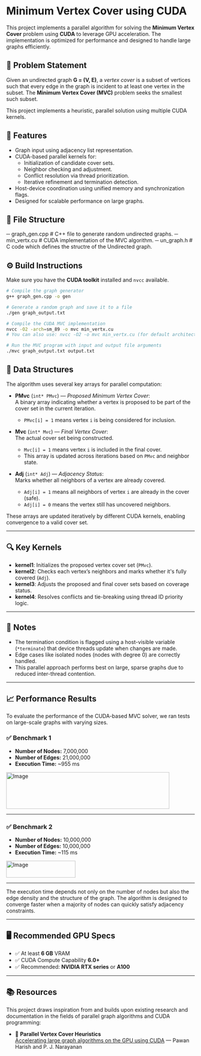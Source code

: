 # Minimum Vertex Cover using CUDA

This project implements a parallel algorithm for solving the **Minimum Vertex Cover** problem using **CUDA** to leverage GPU acceleration. The implementation is optimized for performance and designed to handle large graphs efficiently.

## 📌 Problem Statement

Given an undirected graph **G = (V, E)**, a *vertex cover* is a subset of vertices such that every edge in the graph is incident to at least one vertex in the subset. The **Minimum Vertex Cover (MVC)** problem seeks the smallest such subset.

This project implements a heuristic, parallel solution using multiple CUDA kernels.

## 🚀 Features

- Graph input using adjacency list representation.
- CUDA-based parallel kernels for:
  - Initialization of candidate cover sets.
  - Neighbor checking and adjustment.
  - Conflict resolution via thread prioritization.
  - Iterative refinement and termination detection.
- Host-device coordination using unified memory and synchronization flags.
- Designed for scalable performance on large graphs.

## 📁 File Structure

─ graph_gen.cpp # C++ file to generate random undirected graphs.
─ min_vertx.cu # CUDA implementation of the MVC algorithm.
─ un_graph.h # C code which defines the structre of the Undirected graph.


## ⚙️ Build Instructions

Make sure you have the **CUDA toolkit** installed and `nvcc` available.

```bash
# Compile the graph generator
g++ graph_gen.cpp -o gen

# Generate a random graph and save it to a file
./gen graph_output.txt

# Compile the CUDA MVC implementation
nvcc -O2 -arch=sm_89 -o mvc min_vertx.cu
# You can also use: nvcc -O2 -o mvc min_vertx.cu (for default architecture)

# Run the MVC program with input and output file arguments
./mvc graph_output.txt output.txt
```
## 🧩 Data Structures

The algorithm uses several key arrays for parallel computation:

- **PMvc** (`int* PMvc`) — *Proposed Minimum Vertex Cover*:  
  A binary array indicating whether a vertex is proposed to be part of the cover set in the current iteration.  
  - `PMvc[i] = 1` means vertex `i` is being considered for inclusion.

- **Mvc** (`int* Mvc`) — *Final Vertex Cover*:  
  The actual cover set being constructed.  
  - `Mvc[i] = 1` means vertex `i` is included in the final cover.  
  - This array is updated across iterations based on `PMvc` and neighbor state.

- **Adj** (`int* Adj`) — *Adjacency Status*:  
  Marks whether all neighbors of a vertex are already covered.  
  - `Adj[i] = 1` means all neighbors of vertex `i` are already in the cover (safe).  
  - `Adj[i] = 0` means the vertex still has uncovered neighbors.

These arrays are updated iteratively by different CUDA kernels, enabling convergence to a valid cover set.

---

## 🔍 Key Kernels

- **kernel1**: Initializes the proposed vertex cover set (`PMvc`).
- **kernel2**: Checks each vertex’s neighbors and marks whether it's fully covered (`Adj`).
- **kernel3**: Adjusts the proposed and final cover sets based on coverage status.
- **kernel4**: Resolves conflicts and tie-breaking using thread ID priority logic.

---

## 🧠 Notes

- The termination condition is flagged using a host-visible variable (`*terminate`) that device threads update when changes are made.
- Edge cases like isolated nodes (nodes with degree 0) are correctly handled.
- This parallel approach performs best on large, sparse graphs due to reduced inter-thread contention.

---
## 📈 Performance Results

To evaluate the performance of the CUDA-based MVC solver, we ran tests on large-scale graphs with varying sizes.

### ✅ Benchmark 1

- **Number of Nodes:** 7,000,000  
- **Number of Edges:** 21,000,000  
- **Execution Time:** ~955 ms

<img width="436" height="98" alt="Image" src="https://github.com/user-attachments/assets/608e735c-9fec-4725-ade7-fe9b6bf86244" />


---

### ✅ Benchmark 2

- **Number of Nodes:** 10,000,000  
- **Number of Edges:** 10,000,000  
- **Execution Time:** ~115 ms

<img width="185" height="45" alt="Image" src="https://github.com/user-attachments/assets/03a282af-33e5-4dee-8f72-4283e3dfaf55" />

---

The execution time depends not only on the number of nodes but also the edge density and the structure of the graph. The algorithm is designed to converge faster when a majority of nodes can quickly satisfy adjacency constraints.

---

## 🖥️ Recommended GPU Specs

- ✅ At least **6 GB** VRAM  
- ✅ CUDA Compute Capability **6.0+**  
- ✅ Recommended: **NVIDIA RTX series** or **A100**

---

## 📚 Resources

This project draws inspiration from and builds upon existing research and documentation in the fields of parallel graph algorithms and CUDA programming:

- 📄 **Parallel Vertex Cover Heuristics**  
  [Accelerating large graph algorithms on the GPU using CUDA]([https://people.eecs.berkeley.edu/~satish/papers/sc2009.pdf](https://cdn.iiit.ac.in/cdn/cvit.iiit.ac.in/papers/Pawan07accelerating.pdf)) — Pawan Harish and P. J. Narayanan 

